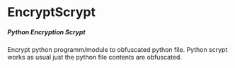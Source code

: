 # EncryptScrypt
##### Python Encryption Scrypt
Encrypt python programm/module to obfuscated python file.
Python scrypt works as usual just the python file contents are obfuscated.
